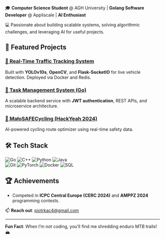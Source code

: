 🎓 **Computer Science Student** @ AGH University | **Golang Software Developer** @ Appliscale | **AI Enthusiast**

💻 Passionate about building scalable systems, solving algorithmic challenges, and leveraging AI for useful projects.  

## 🚀 Featured Projects  

### [🚦 Real-Time Traffic Tracking System](https://github.com/pkacprzak5/TrafficTracking)  
Built with **YOLOv10s**, **OpenCV**, and **Flask-SocketIO** for live vehicle detection. Deployed via Docker and Redis.  

### [📝 Task Management System (Go)](https://github.com/pkacprzak5/TaskManagementSystem)  
A scalable backend service with **JWT authentication**, REST APIs, and microservice architecture.  

### [🚴 MałoSAFECycling (HackYeah 2024)](https://github.com/pkacprzak5/HackYeah2024)  
AI-powered cycling route optimizer using real-time safety data.  

## 🛠️ Tech Stack   
![Go](https://img.shields.io/badge/Go-00ADD8?style=for-the-badge&logo=go&logoColor=white) 
![C++](https://img.shields.io/badge/C%2B%2B-00599C?style=for-the-badge&logo=c%2B%2B&logoColor=white)
![Python](https://img.shields.io/badge/Python-3776AB?style=for-the-badge&logo=python&logoColor=white) 
![Java](https://img.shields.io/badge/Java-007396?style=for-the-badge&logo=java&logoColor=white)  
![Git](https://img.shields.io/badge/Git-F05032?style=for-the-badge&logo=git&logoColor=white)
![PyTorch](https://img.shields.io/badge/PyTorch-EE4C2C?style=for-the-badge&logo=pytorch&logoColor=white) 
![Docker](https://img.shields.io/badge/Docker-2496ED?style=for-the-badge&logo=docker&logoColor=white) 
![SQL](https://img.shields.io/badge/SQL-4479A1?style=for-the-badge&logo=postgresql&logoColor=white)  

## 🏆 Achievements  
- Competed in **ICPC Central Europe (CERC 2024)** and **AMPPZ 2024** programming contests.  

📫 **Reach out**: [piotrkac4@gmail.com](mailto:piotrkac4@gmail.com)  

---  
**Fun Fact**: When I’m not coding, you’ll find me shredding enduro MTB trails! 🏔️  
